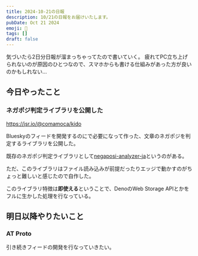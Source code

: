 ```yaml
---
title: 2024-10-21の日報
description: 10/21の日報をお届けいたします。
pubDate: Oct 21 2024
emoji: 🦊
tags: []
draft: false
---
```


気づいたら2日分日報が溜まっちゃってたので書いていく。
疲れてPC立ち上げられないのが原因のひとつなので、スマホからも書ける仕組みがあった方が良いのかもしれない...

## 今日やったこと

### ネガポジ判定ライブラリを公開した

https://jsr.io/@comamoca/kido

Blueskyのフィードを開発するのにで必要になって作った、文章のネガポジを判定するライブラリを公開した。

既存のネガポジ判定ライブラリとして[negaposi-analyzer-ja](https://github.com/azu/negaposi-analyzer-ja)というのがある。

ただ、このライブラリはファイル読み込みが前提だったりエッジで動かすのがちょっと難しいと感じたので自作した。

このライブラリ特徴は**即使える**ということで、DenoのWeb Storage
APIとかをフルに生かした処理を行なっている。

## 明日以降やりたいこと

### AT Proto

引き続きフィードの開発を行なっていきたい。
